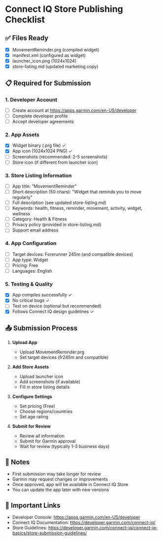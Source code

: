 # Connect IQ Store Publishing Checklist

## ✅ Files Ready
- [x] MovementReminder.prg (compiled widget)
- [x] manifest.xml (configured as widget)
- [x] launcher_icon.png (1024x1024)
- [x] store-listing.md (updated marketing copy)

## 📋 Required for Submission

### 1. Developer Account
- [ ] Create account at https://apps.garmin.com/en-US/developer
- [ ] Complete developer profile
- [ ] Accept developer agreements

### 2. App Assets
- [x] Widget binary (.prg file) ✓
- [x] App icon (1024x1024 PNG) ✓
- [ ] Screenshots (recommended: 2-5 screenshots)
- [ ] Store icon (if different from launcher icon)

### 3. Store Listing Information
- [ ] App title: "MovementReminder"
- [ ] Short description (50 chars): "Widget that reminds you to move regularly"
- [ ] Full description (see updated store-listing.md)
- [ ] Keywords: health, fitness, reminder, movement, activity, widget, wellness
- [ ] Category: Health & Fitness
- [ ] Privacy policy (provided in store-listing.md)
- [ ] Support email address

### 4. App Configuration
- [ ] Target devices: Forerunner 245m (and compatible devices)
- [ ] App type: Widget
- [ ] Pricing: Free
- [ ] Languages: English

### 5. Testing & Quality
- [x] App compiles successfully ✓
- [x] No critical bugs ✓
- [ ] Test on device (optional but recommended)
- [x] Follows Connect IQ design guidelines ✓

## 📤 Submission Process

1. **Upload App**
   - Upload MovementReminder.prg
   - Set target devices (fr245m and compatible)

2. **Add Store Assets**
   - Upload launcher icon
   - Add screenshots (if available)
   - Fill in store listing details

3. **Configure Settings**
   - Set pricing (Free)
   - Choose regions/countries
   - Set age rating

4. **Submit for Review**
   - Review all information
   - Submit for Garmin approval
   - Wait for review (typically 1-3 business days)

## 📝 Notes
- First submission may take longer for review
- Garmin may request changes or improvements
- Once approved, app will be available in Connect IQ Store
- You can update the app later with new versions

## 🔗 Important Links
- Developer Console: https://apps.garmin.com/en-US/developer
- Connect IQ Documentation: https://developer.garmin.com/connect-iq/
- Store Guidelines: https://developer.garmin.com/connect-iq/connect-iq-basics/store-submission-guidelines/
